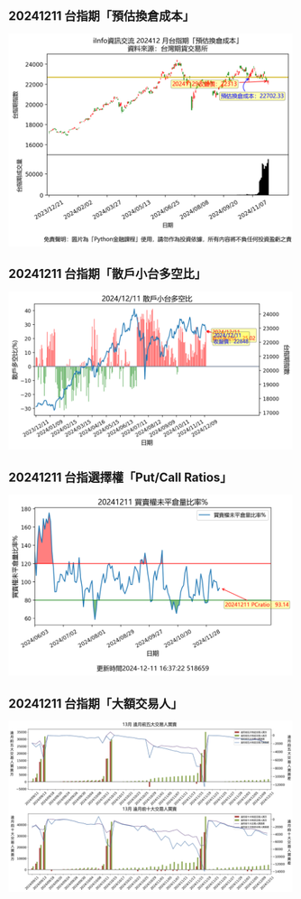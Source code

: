 ## 20241211 台指期「預估換倉成本」
![](images/txfcost.png)

## 20241211 台指期「散戶小台多空比」
![](images/bbiri.png)

## 20241211 台指選擇權「Put/Call Ratios」
![](images/pcratio.png)

## 20241211 台指期「大額交易人」
![](images/blocktrade.png)

